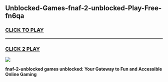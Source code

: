 
## Unblocked-Games-fnaf-2-unblocked-Play-Free-fn6qa
<h3>
<a href="https://premium76.site?title=fnaf-2-unblocked&ref=10A">CLICK TO PLAY</a></h3>
<hr>

<h3>
<a href="https://premium76.site?title=fnaf-2-unblocked&ref=10A">CLICK 2 PLAY</a>
  
</h3>

<a href="https://premium76.site?title=fnaf-2-unblocked&ref=10A"><img src="https://clearcache.store/games.png"></a>


**fnaf-2-unblocked games unblocked: Your Gateway to Fun and Accessible Online Gaming**
